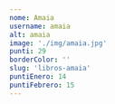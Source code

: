 ```yaml
---
nome: Amaia
username: amaia
alt: amaia
image: './img/amaia.jpg'
punti: 29
borderColor: ''
slug: 'libros-amaia'
puntiEnero: 14
puntiFebrero: 15
---
```

